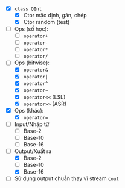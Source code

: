 -   [x] `class QInt`
    -   [x] Ctor mặc định, gán, chép
    -   [x] Ctor random (test)
-   [ ] Ops (số học):
    -   [ ] `operator+`
    -   [ ] `operator-`
    -   [ ] `operator*`
    -   [ ] `operator/`
-   [ ] Ops (bitwise):
    -   [x] `operator&`
    -   [x] `operator|`
    -   [x] `operator^`
    -   [x] `operator~`
    -   [x] `operator<<` (LSL)
    -   [x] `operator>>` (ASR)
-   [x] Ops (khác):
    -   [x] `operator=`
-   [ ] Input/Nhập từ
    -   [ ] Base-2
    -   [ ] Base-10
    -   [ ] Base-16
-   [ ] Output/Xuất ra
    -   [x] Base-2
    -   [ ] Base-10
    -   [x] Base-16
-   [ ] Sử dụng output chuẩn thay vì stream `cout`